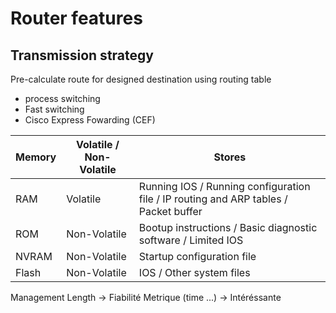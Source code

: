 
# Router features
## Transmission strategy
Pre-calculate route for designed destination using routing table
- process switching
- Fast switching
- Cisco Express Fowarding (CEF)

| Memory | Volatile / Non-Volatile | Stores|
|--------|------------------------|-------|
| RAM | Volatile | Running IOS / Running configuration file / IP routing and ARP tables / Packet buffer |
| ROM | Non-Volatile | Bootup instructions / Basic diagnostic software / Limited IOS |
| NVRAM | Non-Volatile | Startup configuration file |
| Flash | Non-Volatile | IOS / Other system files |

Management Length -> Fiabilité
Metrique (time ...) -> Intéréssante  
